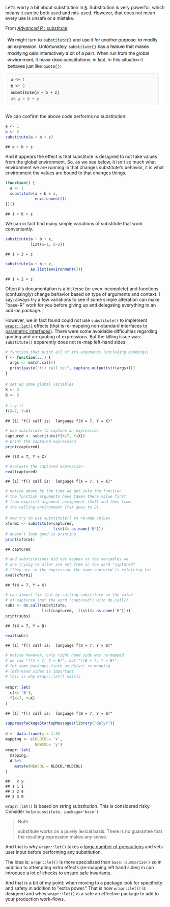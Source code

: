 <!-- *.md is generated from *.Rmd. Please edit that file -->
Let's worry a bit about substitution in [`R`](https://cran.r-project.org). Substitution is very powerful, which means it can be both used and mis-used. However, that does not mean every use is unsafe or a mistake.

From [*Advanced R* : substitute](http://adv-r.had.co.nz/Computing-on-the-language.html#substitute):

![](advrsubs.png)

We can confirm the above code performs no substitution:

``` r
a <- 1
b <- 2
substitute(a + b + z)
```

    ## a + b + z

And it appears the effect is that substitute is designed to not take values from the global environment. So, as we see below, it isn't so much what environment we are running in that changes substitute's behavior, it is what environment the values are bound to that changes things.

``` r
(function() {
  a <- 1
  substitute(a + b + z, 
             environment())
})()
```

    ## 1 + b + z

We can in fact find many simple variations of substitute that work conveniently.

``` r
substitute(a + b + z, 
           list(a=1, b=2))
```

    ## 1 + 2 + z

``` r
substitute(a + b + z, 
           as.list(environment()))
```

    ## 1 + 2 + z

Often `R`'s documentation is a bit terse (or even incomplete) and functions (confusingly) change behavior based on type of arguments and context. I say: always try a few variations to see if some simple alteration can make "base-R" work for you before giving up and delegating everything to an add-on package.

However, we in fact found could not use `substitute()` to implement [`wrapr::let()`](https://CRAN.R-project.org/package=wrapr) effects (that is re-mapping non-standard interfaces to [parametric interfaces](http://www.win-vector.com/blog/2016/12/parametric-variable-names-and-dplyr/)). There were some avoidable difficulties regarding quoting and un-quoting of expressions. But the killing issue was: `substitute()` apparently does not re-map left-hand sides:

``` r
# function that print all of its arguments (including bindings)
f <- function(...) {
  args <- match.call()
  print(paste("f() call is:", capture.output(str(args))))
}

# set up some global variables
X <- 2
B <- 5

# try it
f(X=7, Y=X)
```

    ## [1] "f() call is:  language f(X = 7, Y = X)"

``` r
# use substitute to capture an expression
captured <- substitute(f(X=7, Y=X))
# print the captured expression
print(captured)
```

    ## f(X = 7, Y = X)

``` r
# evaluate the captured expression
eval(captured)
```

    ## [1] "f() call is:  language f(X = 7, Y = X)"

``` r
# notice above by the time we get into the function 
# the function arguments have taken there value first
# from explicit argument assignment (X=7) and then from
# the calling environment (Y=X goes to 2).

# now try to use substitute() to re-map values
xform1 <- substitute(captured, 
                     list(X= as.name('B')))
# doesn't look good in printing
print(xform1)
```

    ## captured

``` r
# and substitutions did not happen as the variables we
# are trying to alter are not free in the word "captured"
# (they are in the expression the name captured is referring to)
eval(xform1)
```

    ## f(X = 7, Y = X)

``` r
# can almost fix that by calling substitute on the value
# of captured (not the word "captured") with do.call()
subs <- do.call(substitute, 
                list(captured,  list(X= as.name('B'))))
print(subs)
```

    ## f(X = 7, Y = B)

``` r
eval(subs)
```

    ## [1] "f() call is:  language f(X = 7, Y = B)"

``` r
# notice however, only right hand side was re-mapped
# we saw "f(X = 7, Y = B)", not "f(B = 7, Y = B)"
# for some packages (such as dplyr) re-mapping
# left-hand sides is important
# this is why wrapr::let() exists

wrapr::let(
  c(X= 'B'),
  f(X=7, Y=X)
)
```

    ## [1] "f() call is:  language f(B = 7, Y = B)"

``` r
suppressPackageStartupMessages(library("dplyr"))

d <- data.frame(x = 1:3)
mapping <- c(OLDCOL= 'x',
             NEWCOL= 'y')
wrapr::let(
  mapping,
  d %>%
    mutate(NEWCOL = OLDCOL*OLDCOL)
)
```

    ##   x y
    ## 1 1 1
    ## 2 2 4
    ## 3 3 9

`wrapr::let()` is based on string substitution. This is considered risky. Consider `help(substitute, package='base')`

> Note
>
> substitute works on a purely lexical basis. There is no guarantee that the resulting expression makes any sense.

And that is why `wrapr::let()` takes a [*large* number of precautions](http://www.win-vector.com/blog/2017/06/in-defense-of-wraprlet/#comment-66548) and vets user input before performing any substitution.

The idea is: `wrapr::let()` is more specialized than `base::summarize()` so in addition to attempting extra effects (re-mapping left hand sides) in can introduce a lot of checks to ensure safe invariants.

And that is a bit of my point: when moving to a package look for specificity and safety in addition to "extra power." That is how `wrapr::let()` is designed and whey `wrapr::let()` is a safe an effective package to add to your production work-flows.
